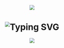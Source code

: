 <div align="center">
<img src="https://capsule-render.vercel.app/api?type=waving&height=140&color=0:ffc400,100:e62525&text=Luciano%20Jr&textBg=false&fontColor=ffffff&stroke=000000&fontSize=55" /> </img>
<h1 href="https://git.io/typing-svg"><img src="https://readme-typing-svg.demolab.com?font=Fira+Code&size=28&pause=1000&color=F7DD09&center=true&vCenter=true&width=435&lines=Welcome+to+my+github+%F0%9F%9A%80;Bem+vindo+ao+meu+Github%F0%9F%9A%80" alt="Typing SVG" /></h1>
<div align="center">

<picture>
  <source 
    srcset="https://github-readme-stats.vercel.app/api?username=Luciano-Jr&show_icons=true&theme=maroongold"
    media="(prefers-color-scheme: dark)"
  />
  <img src="https://github-readme-stats.vercel.app/api?username=anuraghazra&show_icons=true" />
</picture>
</div>
  <!--
**Luciano-Jr/Luciano-Jr** is a ✨ _special_ ✨ repository because its `README.md` (this file) appears on your GitHub profile.

Here are some ideas to get you started:

- 🔭 I’m currently working on ...
- 🌱 I’m currently learning ...
- 👯 I’m looking to collaborate on ...
- 🤔 I’m looking for help with ...
- 💬 Ask me about ...
- 📫 How to reach me: ...
- 😄 Pronouns: ...
- ⚡ Fun fact: ...
-->
